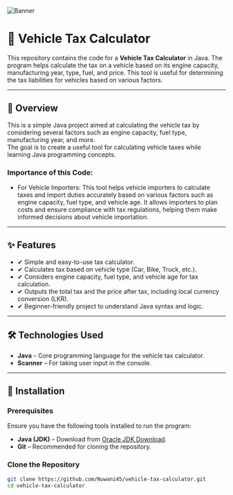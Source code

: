 ![Banner](https://i.postimg.cc/7PzHSvn8/41e5b128-b39a-4ef8-b21b-badc4ae6cb6b.webp)
# 🚗 Vehicle Tax Calculator

This repository contains the code for a **Vehicle Tax Calculator** in Java. 
The program helps calculate the tax on a vehicle based on its engine capacity, manufacturing year, type, fuel, and price. 
This tool is useful for determining the tax liabilities for vehicles based on various factors.

---

## 📌 Overview

This is a simple Java project aimed at calculating the vehicle tax by considering several factors such as engine capacity, fuel type, manufacturing year, and more.  
The goal is to create a useful tool for calculating vehicle taxes while learning Java programming concepts.

### Importance of this Code:

- For Vehicle Importers:
  This tool helps vehicle importers to calculate taxes and import duties accurately based on various factors such as engine capacity, fuel type, and vehicle age.
  It allows importers to plan costs and ensure compliance with tax regulations, helping them make informed decisions about vehicle importation.

---

## ✨ Features
- ✔ Simple and easy-to-use tax calculator.
- ✔ Calculates tax based on vehicle type (Car, Bike, Truck, etc.).
- ✔ Considers engine capacity, fuel type, and vehicle age for tax calculation.
- ✔ Outputs the total tax and the price after tax, including local currency conversion (LKR).
- ✔ Beginner-friendly project to understand Java syntax and logic.

---

## 🛠️ Technologies Used
- **Java** – Core programming language for the vehicle tax calculator.
- **Scanner** – For taking user input in the console.

---

## 🔧 Installation

### Prerequisites
Ensure you have the following tools installed to run the program:

- **Java (JDK)** – Download from [Oracle JDK Download](https://www.oracle.com/java/technologies/javase-jdk11-downloads.html).
- **Git** – Recommended for cloning the repository.

### Clone the Repository
```bash
git clone https://github.com/Nuwani45/vehicle-tax-calculator.git
cd vehicle-tax-calculator
